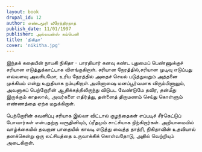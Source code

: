 ```yaml
---
layout: book
drupal_id: 12
author: எண்டமூரி வீரேந்திரநாத்
publish_date: 11/01/1997
publisher: அல்லயன்ஸ் கம்பெனி
title: 'நிகிதா'
cover: 'nikitha.jpg'
---
```

இந்தக் கதையின் நாயகி நிகிதா - பாரதியார் கனவு கண்ட புதுமைப் பெண்ணுக்குச் சரியான எடுத்துக்காட்டாக விளங்குகிறாள். சரியான நேரத்தில்,சரியான முடிவு எடுப்பது எவ்வளவு அவசியமோ, உரிய நேரத்தில் அதைச் செயல் படுத்துவதும் அத்தனை முக்கியம் என்று உறுதியாக நம்புகிறாள்.அவினாஷை மனப்பூர்வமாக விரும்பினாலும், அவனாகப் பெற்றோரின் ஆதிக்கத்திலிருந்து விடுபட வேண்டுமே தவிர, தன்மீது இருக்கும் காதலால், அவர்களை எதிர்த்து, தன்னைத் திருமணம் செய்து கொள்ளும் எண்ணத்தை ஏற்க மறுக்கிறாள்.

பெற்றோரின் கவனிப்பு சரியாக இல்லா விட்டால் குழந்தைகள் எப்படிச் சீர்கெட்டுப் போவார்கள் என்பதற்கு வரூதினியும், ப்ரீதமும் சாட்சியாக நிற்கிறார்கள். அறியாமையில் வாழ்க்கையில் தவறான பாதையில் காலடி எடுத்து வைத்த தாத்ரி, நிகிதாவின் உதவியால் தனக்கென்று ஒரு லட்சியத்தை உருவாக்கிக் கொள்வதோடு, அதில் வெற்றியும் அடைகிறாள்.
